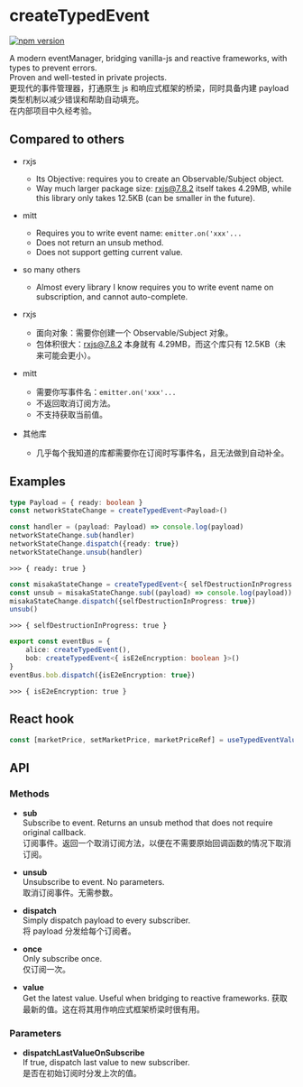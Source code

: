 # createTypedEvent

[![npm version](https://img.shields.io/npm/v/@misaka17535/create-typed-event.svg)](https://www.npmjs.com/package/@misaka17535/create-typed-event)

A modern eventManager, bridging vanilla-js and reactive frameworks, with types to prevent errors.  
Proven and well-tested in private projects.  
更现代的事件管理器，打通原生 js 和响应式框架的桥梁，同时具备内建 payload 类型机制以减少错误和帮助自动填充。  
在内部项目中久经考验。

## Compared to others
- rxjs
  - Its Objective: requires you to create an Observable/Subject object.
  - Way much larger package size: rxjs@7.8.2 itself takes 4.29MB, while this library only takes 12.5KB (can be smaller in the future).
- mitt
  - Requires you to write event name: `emitter.on('xxx'...`
  - Does not return an unsub method.
  - Does not support getting current value.
- so many others
  - Almost every library I know requires you to write event name on subscription, and cannot auto-complete.

- rxjs
  - 面向对象：需要你创建一个 Observable/Subject 对象。
  - 包体积很大：rxjs@7.8.2 本身就有 4.29MB，而这个库只有 12.5KB（未来可能会更小）。
- mitt
  - 需要你写事件名：`emitter.on('xxx'...`
  - 不返回取消订阅方法。
  - 不支持获取当前值。
- 其他库
  - 几乎每个我知道的库都需要你在订阅时写事件名，且无法做到自动补全。 

## Examples

```typescript
type Payload = { ready: boolean }
const networkStateChange = createTypedEvent<Payload>()

const handler = (payload: Payload) => console.log(payload)
networkStateChange.sub(handler)
networkStateChange.dispatch({ready: true})
networkStateChange.unsub(handler)
```
`>>> { ready: true }`


```typescript
const misakaStateChange = createTypedEvent<{ selfDestructionInProgress: boolean }>()
const unsub = misakaStateChange.sub((payload) => console.log(payload)) // returns unsub function without defining handler outside
misakaStateChange.dispatch({selfDestructionInProgress: true})
unsub()
```
`>>> { selfDestructionInProgress: true }`


```typescript
export const eventBus = {
    alice: createTypedEvent(),
    bob: createTypedEvent<{ isE2eEncryption: boolean }>()
}
eventBus.bob.dispatch({isE2eEncryption: true})
```
`>>> { isE2eEncryption: true }`

## React hook

```typescript
const [marketPrice, setMarketPrice, marketPriceRef] = useTypedEventValue(marketPriceUpdateEvent);
```

## API

### Methods

- **sub**  
  Subscribe to event. Returns an unsub method that does not require original callback.  
  订阅事件。返回一个取消订阅方法，以便在不需要原始回调函数的情况下取消订阅。

- **unsub**  
  Unsubscribe to event. No parameters.  
  取消订阅事件。无需参数。

- **dispatch**  
  Simply dispatch payload to every subscriber.  
  将 payload 分发给每个订阅者。

- **once**  
  Only subscribe once.  
  仅订阅一次。

- **value**  
  Get the latest value. Useful when bridging to reactive frameworks.
  获取最新的值。这在将其用作响应式框架桥梁时很有用。

### Parameters

- **dispatchLastValueOnSubscribe**  
  If true, dispatch last value to new subscriber.  
  是否在初始订阅时分发上次的值。
